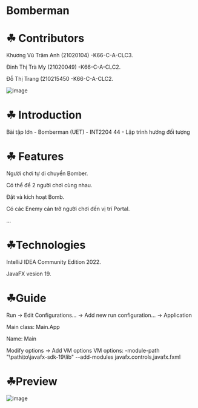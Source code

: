 # Bomberman
# ☘ Contributors
Khương Vũ Trâm Anh (21020104) -K66-C-A-CLC3.

Đinh Thị Trà My (21020049) -K66-C-A-CLC2.

Đỗ Thị Trang (210215450 -K66-C-A-CLC2.

![image](https://user-images.githubusercontent.com/100174761/195338051-38db1ceb-0ada-445b-9512-9b6f821f7719.png)

# ☘ Introduction
Bài tập lớn - Bomberman (UET) - INT2204 44 - Lập trình hướng đối tượng

# ☘ Features
Người chơi tự di chuyển Bomber.

Có thể để 2 người chơi cùng nhau.

Đặt và kích hoạt Bomb.

Có các Enemy cản trở người chơi đến vị trí Portal.

...

# ☘Technologies
IntelliJ IDEA Community Edition 2022.

JavaFX vesion 19.

# ☘Guide
Run -> Edit Configurations... -> Add new run configuration... -> Application

Main class: Main.App

Name: Main

Modify options -> Add VM options VM options: -module-path "\path\to\javafx-sdk-19\lib" --add-modules javafx.controls,javafx.fxml
	
# ☘Preview

![image](https://user-images.githubusercontent.com/100174761/195336550-e3053a8b-f775-41c3-8ae9-de2eae6335a2.png)
